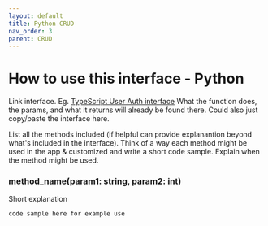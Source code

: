 ```yaml
---
layout: default
title: Python CRUD
nav_order: 3
parent: CRUD
---
```


# How to use this interface - Python

Link interface. Eg. [TypeScript User Auth interface](https://github.com/uwblueprint/starter-code-v2/blob/0e2d6af6ead206750c58f44d5d98e27c05428dfd/backend/typescript/services/interfaces/authService.ts)
What the function does, the params, and what it returns will already be found there.
Could also just copy/paste the interface here.

List all the methods included (if helpful can provide explanantion beyond what's included in the interface).
Think of a way each method might be used in the app & customized and write a short code sample. Explain when the method might be used.


### method_name(param1: string, param2: int)

Short explanation

```
code sample here for example use
```